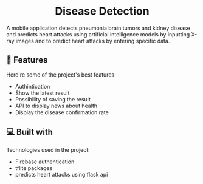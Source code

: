 <h1 align="center" id="title">Disease Detection</h1>

<p id="description">A mobile application detects pneumonia brain tumors and kidney disease and predicts heart attacks using artificial intelligence models by inputting X-ray images and to predict heart attacks by entering specific data.</p>

  
  
<h2>🧐 Features</h2>

Here're some of the project's best features:

*   Authintication
*   Show the latest result
*   Possibility of saving the result
*   API to display news about health
*   Display the disease confirmation rate

  
  
<h2>💻 Built with</h2>

Technologies used in the project:

*   Firebase authentication
*   tflite packages
*   predicts heart attacks using flask api
